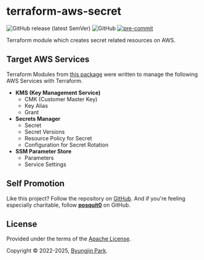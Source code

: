 # terraform-aws-secret

![GitHub release (latest SemVer)](https://img.shields.io/github/v/release/tedilabs/terraform-aws-secret?color=blue&sort=semver&style=flat-square)
![GitHub](https://img.shields.io/github/license/tedilabs/terraform-aws-secret?color=blue&style=flat-square)
[![pre-commit](https://img.shields.io/badge/pre--commit-enabled-brightgreen?logo=pre-commit&logoColor=white&style=flat-square)](https://github.com/pre-commit/pre-commit)

Terraform module which creates secret related resources on AWS.


## Target AWS Services

Terraform Modules from [this package](https://github.com/tedilabs/terraform-aws-secret) were written to manage the following AWS Services with Terraform.

- **KMS (Key Management Service)**
  - CMK (Customer Master Key)
  - Key Alias
  - Grant
- **Secrets Manager**
  - Secret
  - Secret Versions
  - Resource Policy for Secret
  - Configuration for Secret Rotation
- **SSM Parameter Store**
  - Parameters
  - Service Settings


## Self Promotion

Like this project? Follow the repository on [GitHub](https://github.com/tedilabs/terraform-aws-secret). And if you're feeling especially charitable, follow **[posquit0](https://github.com/posquit0)** on GitHub.


## License

Provided under the terms of the [Apache License](LICENSE).

Copyright © 2022-2025, [Byungjin Park](https://www.posquit0.com).
